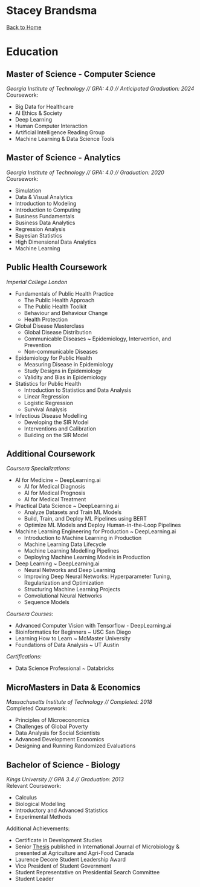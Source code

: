 # Stacey Brandsma

[Back to Home](README.md)
# Education
## Master of Science - Computer Science
_Georgia Institute of Technology // GPA: 4.0 // Anticipated
Graduation: 2024_\
Coursework:
- Big Data for Healthcare
- AI Ethics & Society
- Deep Learning
- Human Computer Interaction
- Artificial Intelligence Reading Group
- Machine Learning & Data Science Tools

## Master of Science - Analytics
_Georgia Institute of Technology // GPA: 4.0 // Graduation: 2020_\
Coursework:
- Simulation
- Data & Visual Analytics
- Introduction to Modeling
- Introduction to Computing
- Business Fundamentals
- Business Data Analytics
- Regression Analysis
- Bayesian Statistics
- High Dimensional Data Analytics
- Machine Learning

## Public Health Coursework
_Imperial College London_
- Fundamentals of Public Health Practice
  - The Public Health Approach
  - The Public Health Toolkit
  - Behaviour and Behaviour Change 
  - Health Protection
- Global Disease Masterclass
  - Global Disease Distribution
  - Communicable Diseases ~ Epidemiology, Intervention, and Prevention
  - Non-communicable Diseases
- Epidemiology for Public Health
  - Measuring Disease in Epidemiology
  - Study Designs in Epidemiology
  - Validity and Bias in Epidemiology
- Statistics for Public Health
  - Introduction to Statistics and Data Analysis
  - Linear Regression
  - Logistic Regression
  - Survival Analysis
- Infectious Disease Modelling
  - Developing the SIR Model
  - Interventions and Calibration
  - Building on the SIR Model

## Additional Coursework
_Coursera Specializations:_
- AI for Medicine ~ DeepLearning.ai
  - AI for Medical Diagnosis
  - AI for Medical Prognosis
  - AI for Medical Treatment
- Practical Data Science ~ DeepLearning.ai
  - Analyze Datasets and Train ML Models
  - Build, Train, and Deploy ML Pipelines using BERT
  - Optimize ML Models and Deploy Human-in-the-Loop Pipelines
- Machine Learning Engineering for Production ~ DeepLearning.ai
  - Introduction to Machine Learning in Production
  - Machine Learning Data Lifecycle
  - Machine Learning Modelling Pipelines
  - Deploying Machine Learning Models in Production
- Deep Learning ~ DeepLearning.ai
  - Neural Networks and Deep Learning
  - Improving Deep Neural Networks: Hyperparameter Tuning, Regularization and Optimization
  - Structuring Machine Learning Projects
  - Convolutional Neural Networks
  - Sequence Models

_Coursera Courses:_
- Advanced Computer Vision with Tensorflow - DeepLearning.ai
- Bioinformatics for Beginners ~ USC San Diego
- Learning How to Learn ~ McMaster University
- Foundations of Data Analysis ~ UT Austin

_Certifications:_
- Data Science Professional ~ Databricks

## MicroMasters in Data & Economics
_Massachusetts Institute of Technology // Completed: 2018_\
Completed Coursework:
- Principles of Microeconomics
- Challenges of Global Poverty
- Data Analysis for Social Scientists
- Advanced Development Economics
- Designing and Running Randomized Evaluations

## Bachelor of Science - Biology
_Kings University // GPA 3.4 // Graduation: 2013_\
Relevant Coursework:
- Calculus
- Biological Modelling
- Introductory and Advanced Statistics
- Experimental Methods

Additional Achievements:
- Certificate in Development Studies
- Senior [Thesis](https://pubmed.ncbi.nlm.nih.gov/23107497/) published in International Journal of Microbiology & presented at Agriculture and Agri-Food Canada
- Laurence Decore Student Leadership Award
- Vice President of Student Government
- Student Representative on Presidential Search Committee
- Student Leader
